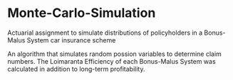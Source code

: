 # Monte-Carlo-Simulation
Actuarial assignment to simulate distributions of policyholders in a Bonus-Malus System car insurance scheme

An algorithm that simulates random possion variables to determine claim numbers. 
The Loimaranta Efficiency of each Bonus-Malus System was calculated in addition to long-term profitability.
